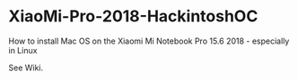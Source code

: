 # XiaoMi-Pro-2018-HackintoshOC
How to install Mac OS on the Xiaomi Mi Notebook Pro 15.6 2018 - especially in Linux

See Wiki.
